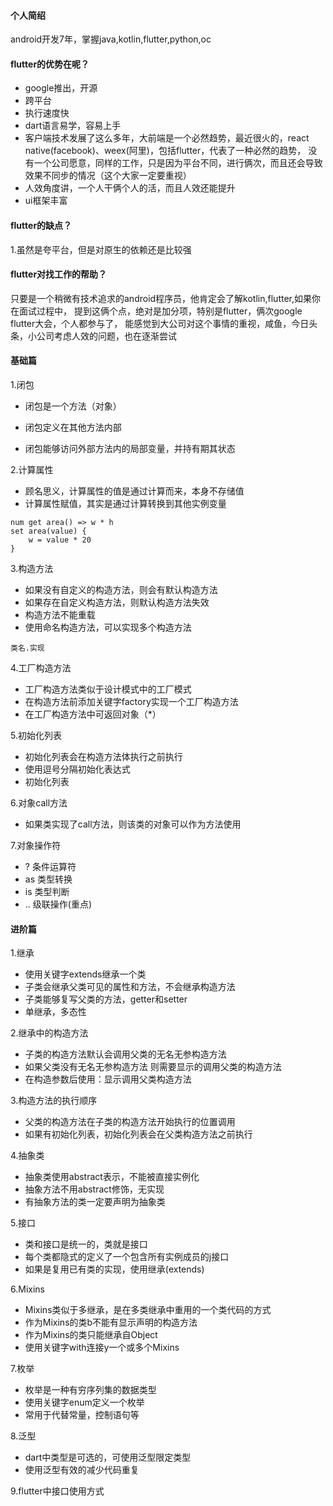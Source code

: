 #### 个人简绍
android开发7年，掌握java,kotlin,flutter,python,oc

#### flutter的优势在呢？

* google推出，开源
* 跨平台
* 执行速度快
* dart语言易学，容易上手
* 客户端技术发展了这么多年，大前端是一个必然趋势，最近很火的，react native(facebook)、weex(阿里)，包括flutter，代表了一种必然的趋势，
没有一个公司愿意，同样的工作，只是因为平台不同，进行俩次，而且还会导致效果不同步的情况（这个大家一定要重视）
* 人效角度讲，一个人干俩个人的活，而且人效还能提升
* ui框架丰富

#### flutter的缺点？
1.虽然是夸平台，但是对原生的依赖还是比较强

#### flutter对找工作的帮助？
只要是一个稍微有技术追求的android程序员，他肯定会了解kotlin,flutter,如果你在面试过程中，
提到这俩个点，绝对是加分项，特别是flutter，俩次google flutter大会，个人都参与了，
能感觉到大公司对这个事情的重视，咸鱼，今日头条，小公司考虑人效的问题，也在逐渐尝试






#### 基础篇

1.闭包

* 闭包是一个方法（对象）
+ 闭包定义在其他方法内部
- 闭包能够访问外部方法内的局部变量，并持有期其状态

2.计算属性

* 顾名思义，计算属性的值是通过计算而来，本身不存储值
* 计算属性赋值，其实是通过计算转换到其他实例变量
```
num get area() => w * h
set area(value) {
    w = value * 20
}
```
3.构造方法

* 如果没有自定义的构造方法，则会有默认构造方法
* 如果存在自定义构造方法，则默认构造方法失效
* 构造方法不能重载
* 使用命名构造方法，可以实现多个构造方法
```
类名.实现
```

4.工厂构造方法

* 工厂构造方法类似于设计模式中的工厂模式
* 在构造方法前添加关键字factory实现一个工厂构造方法
* 在工厂构造方法中可返回对象（*）

5.初始化列表

* 初始化列表会在构造方法体执行之前执行
* 使用逗号分隔初始化表达式
* 初始化列表

6.对象call方法

* 如果类实现了call方法，则该类的对象可以作为方法使用

7.对象操作符

 * ? 条件运算符
 * as 类型转换
 * is 类型判断
 * .. 级联操作(重点)

#### 进阶篇

1.继承

* 使用关键字extends继承一个类
* 子类会继承父类可见的属性和方法，不会继承构造方法
* 子类能够复写父类的方法，getter和setter
* 单继承，多态性

2.继承中的构造方法

* 子类的构造方法默认会调用父类的无名无参构造方法
* 如果父类没有无名无参构造方法 则需要显示的调用父类的构造方法
* 在构造参数后使用：显示调用父类构造方法

3.构造方法的执行顺序

* 父类的构造方法在子类的构造方法开始执行的位置调用
* 如果有初始化列表，初始化列表会在父类构造方法之前执行

4.抽象类
* 抽象类使用abstract表示，不能被直接实例化
* 抽象方法不用abstract修饰，无实现
* 有抽象方法的类一定要声明为抽象类

5.接口

* 类和接口是统一的，类就是接口
* 每个类都隐式的定义了一个包含所有实例成员的j接口
* 如果是复用已有类的实现，使用继承(extends)

6.Mixins

* Mixins类似于多继承，是在多类继承中重用的一个类代码的方式
* 作为Mixins的类b不能有显示声明的构造方法
* 作为Mixins的类只能继承自Object
* 使用关键字with连接y一个或多个Mixins

7.枚举
* 枚举是一种有穷序列集的数据类型
* 使用关键字enum定义一个枚举
* 常用于代替常量，控制语句等

8.泛型
* dart中类型是可选的，可使用泛型限定类型
* 使用泛型有效的减少代码重复

9.flutter中接口使用方式
